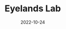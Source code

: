 ---
# Leave the homepage title empty to use the site title
title: Eyelands Lab
summary: The Eyelands Lab/ØyeLab is a lab dedicated to understanding what knowledge humans have about their languages and how they put that knowledge to use in real-time language processing. We are jointly based in the Department of Language Studies at UTSC and Department of Language and Literature at NTNU. The lab is affiliated with the CAP Lab at UTSC.

date: 2022-10-24
type: landing

sections:
  - block: about.biography
    id: about
    content:
      title: Biography

---